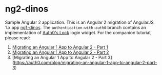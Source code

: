 # ng2-dinos

Sample Angular 2 application. This is an Angular 2 migration of AngularJS 1.x app [ng1-dinos](https://github.com/auth0-blog/ng1-dinos). The `authentication-with-auth0` branch contains an implementation of [Auth0's Lock](https://auth0.com/docs/libraries/lock) login widget. For the companion tutorial, please read: 

1. [Migrating an Angular 1 App to Angular 2 - Part 1](https://auth0.com/blog/migrating-an-angular-1-app-to-angular-2-part-1)
2. [Migrating an Angular 1 App to Angular 2 - Part 2](https://auth0.com/blog/migrating-an-angular-1-app-to-angular-2-part-2)
3. [Migrating an Angular 1 App to Angular 2 - Part 3]
(https://auth0.com/blog/migrating-an-angular-1-app-to-angular-2-part-3)
